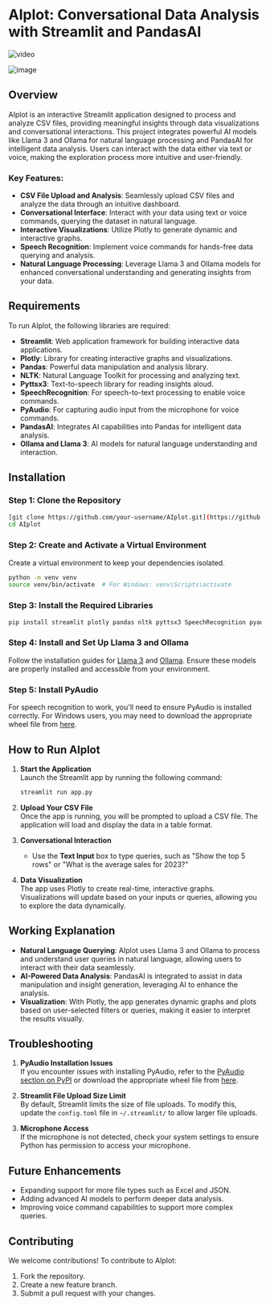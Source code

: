 # AIplot: Conversational Data Analysis with Streamlit and PandasAI
![video](https://github.com/user-attachments/assets/dc1bcc39-f1bb-4e1d-a5e4-aa36b4285338)

![image](https://github.com/user-attachments/assets/fd6788a3-549b-4ece-be38-c63a037340b9)

## Overview

AIplot is an interactive Streamlit application designed to process and analyze CSV files, providing meaningful insights through data visualizations and conversational interactions. This project integrates powerful AI models like Llama 3 and Ollama for natural language processing and PandasAI for intelligent data analysis. Users can interact with the data either via text or voice, making the exploration process more intuitive and user-friendly.

### Key Features:
- **CSV File Upload and Analysis**: Seamlessly upload CSV files and analyze the data through an intuitive dashboard.
- **Conversational Interface**: Interact with your data using text or voice commands, querying the dataset in natural language.
- **Interactive Visualizations**: Utilize Plotly to generate dynamic and interactive graphs.
- **Speech Recognition**: Implement voice commands for hands-free data querying and analysis.
- **Natural Language Processing**: Leverage Llama 3 and Ollama models for enhanced conversational understanding and generating insights from your data.

## Requirements

To run AIplot, the following libraries are required:

- **Streamlit**: Web application framework for building interactive data applications.
- **Plotly**: Library for creating interactive graphs and visualizations.
- **Pandas**: Powerful data manipulation and analysis library.
- **NLTK**: Natural Language Toolkit for processing and analyzing text.
- **Pyttsx3**: Text-to-speech library for reading insights aloud.
- **SpeechRecognition**: For speech-to-text processing to enable voice commands.
- **PyAudio**: For capturing audio input from the microphone for voice commands.
- **PandasAI**: Integrates AI capabilities into Pandas for intelligent data analysis.
- **Ollama and Llama 3**: AI models for natural language understanding and interaction.

## Installation

### Step 1: Clone the Repository
```bash
[git clone https://github.com/your-username/AIplot.git](https://github.com/Raheesp/AIplot-v2.0.git)
cd AIplot
```

### Step 2: Create and Activate a Virtual Environment
Create a virtual environment to keep your dependencies isolated.

```bash
python -m venv venv
source venv/bin/activate  # For Windows: venv\Scripts\activate
```

### Step 3: Install the Required Libraries
```bash
pip install streamlit plotly pandas nltk pyttsx3 SpeechRecognition pyaudio pandasai
```

### Step 4: Install and Set Up Llama 3 and Ollama
Follow the installation guides for [Llama 3](https://llama.com) and [Ollama](https://ollama.com). Ensure these models are properly installed and accessible from your environment.

### Step 5: Install PyAudio
For speech recognition to work, you'll need to ensure PyAudio is installed correctly. For Windows users, you may need to download the appropriate wheel file from [here](https://www.lfd.uci.edu/~gohlke/pythonlibs/#pyaudio).

## How to Run AIplot

1. **Start the Application**  
   Launch the Streamlit app by running the following command:
   ```bash
   streamlit run app.py
   ```

2. **Upload Your CSV File**  
   Once the app is running, you will be prompted to upload a CSV file. The application will load and display the data in a table format.

3. **Conversational Interaction**  
   - Use the **Text Input** box to type queries, such as "Show the top 5 rows" or "What is the average sales for 2023?"

4. **Data Visualization**  
   The app uses Plotly to create real-time, interactive graphs. Visualizations will update based on your inputs or queries, allowing you to explore the data dynamically.

## Working Explanation

- **Natural Language Querying**: AIplot uses Llama 3 and Ollama to process and understand user queries in natural language, allowing users to interact with their data seamlessly.
- **AI-Powered Data Analysis**: PandasAI is integrated to assist in data manipulation and insight generation, leveraging AI to enhance the analysis.
- **Visualization**: With Plotly, the app generates dynamic graphs and plots based on user-selected filters or queries, making it easier to interpret the results visually.

## Troubleshooting

1. **PyAudio Installation Issues**  
   If you encounter issues with installing PyAudio, refer to the [PyAudio section on PyPI](https://pypi.org/project/PyAudio/) or download the appropriate wheel file from [here](https://www.lfd.uci.edu/~gohlke/pythonlibs/#pyaudio).

2. **Streamlit File Upload Size Limit**  
   By default, Streamlit limits the size of file uploads. To modify this, update the `config.toml` file in `~/.streamlit/` to allow larger file uploads.

3. **Microphone Access**  
   If the microphone is not detected, check your system settings to ensure Python has permission to access your microphone.

## Future Enhancements

- Expanding support for more file types such as Excel and JSON.
- Adding advanced AI models to perform deeper data analysis.
- Improving voice command capabilities to support more complex queries.

## Contributing

We welcome contributions! To contribute to AIplot:
1. Fork the repository.
2. Create a new feature branch.
3. Submit a pull request with your changes.


